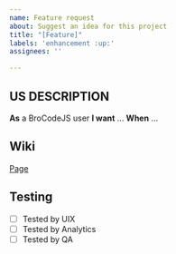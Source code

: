 ```yaml
---
name: Feature request
about: Suggest an idea for this project
title: "[Feature]"
labels: 'enhancement :up:'
assignees: ''

---
```


## US DESCRIPTION
__As__ a BroCodeJS user
__I want__ ...
__When__ ...

## Wiki
[Page](https://github.com/alexelizaga/turborepo/wiki/)

## Testing
- [ ] Tested by UIX
- [ ] Tested by Analytics
- [ ] Tested by QA
